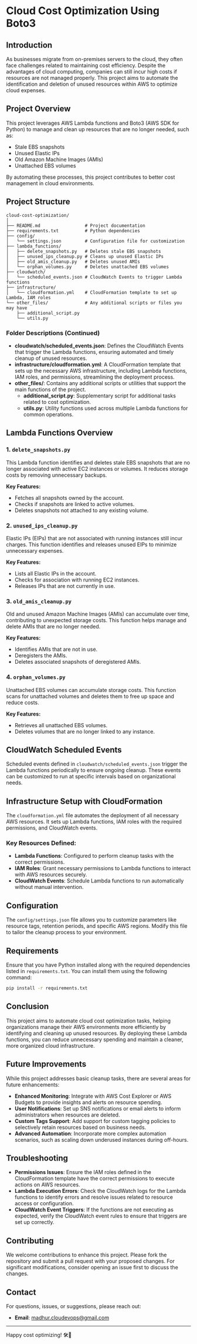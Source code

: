 # Cloud Cost Optimization Using Boto3

## Introduction

As businesses migrate from on-premises servers to the cloud, they often face challenges related to maintaining cost efficiency. Despite the advantages of cloud computing, companies can still incur high costs if resources are not managed properly. This project aims to automate the identification and deletion of unused resources within AWS to optimize cloud expenses.

## Project Overview

This project leverages AWS Lambda functions and Boto3 (AWS SDK for Python) to manage and clean up resources that are no longer needed, such as:

- Stale EBS snapshots
- Unused Elastic IPs
- Old Amazon Machine Images (AMIs)
- Unattached EBS volumes

By automating these processes, this project contributes to better cost management in cloud environments.

## Project Structure

```plaintext
cloud-cost-optimization/
│
├── README.md                 # Project documentation
├── requirements.txt          # Python dependencies
├── config/
│   └── settings.json         # Configuration file for customization
├── lambda_functions/
│   ├── delete_snapshots.py   # Deletes stale EBS snapshots
│   ├── unused_ips_cleanup.py # Cleans up unused Elastic IPs
│   ├── old_amis_cleanup.py   # Deletes unused AMIs
│   └── orphan_volumes.py     # Deletes unattached EBS volumes
├── cloudwatch/
│   └── scheduled_events.json # CloudWatch Events to trigger Lambda functions
├── infrastructure/
│   └── cloudformation.yml    # CloudFormation template to set up Lambda, IAM roles
└── other_files/              # Any additional scripts or files you may have
    ├── additional_script.py
    └── utils.py
```
### Folder Descriptions (Continued)

- **cloudwatch/scheduled_events.json**: Defines the CloudWatch Events that trigger the Lambda functions, ensuring automated and timely cleanup of unused resources.
- **infrastructure/cloudformation.yml**: A CloudFormation template that sets up the necessary AWS infrastructure, including Lambda functions, IAM roles, and permissions, streamlining the deployment process.
- **other_files/**: Contains any additional scripts or utilities that support the main functions of the project.
  - **additional_script.py**: Supplementary script for additional tasks related to cost optimization.
  - **utils.py**: Utility functions used across multiple Lambda functions for common operations.

## Lambda Functions Overview

### 1. `delete_snapshots.py`
This Lambda function identifies and deletes stale EBS snapshots that are no longer associated with active EC2 instances or volumes. It reduces storage costs by removing unnecessary backups.

**Key Features:**
- Fetches all snapshots owned by the account.
- Checks if snapshots are linked to active volumes.
- Deletes snapshots not attached to any existing volume.

### 2. `unused_ips_cleanup.py`
Elastic IPs (EIPs) that are not associated with running instances still incur charges. This function identifies and releases unused EIPs to minimize unnecessary expenses.

**Key Features:**
- Lists all Elastic IPs in the account.
- Checks for association with running EC2 instances.
- Releases IPs that are not currently in use.

### 3. `old_amis_cleanup.py`
Old and unused Amazon Machine Images (AMIs) can accumulate over time, contributing to unexpected storage costs. This function helps manage and delete AMIs that are no longer needed.

**Key Features:**
- Identifies AMIs that are not in use.
- Deregisters the AMIs.
- Deletes associated snapshots of deregistered AMIs.

### 4. `orphan_volumes.py`
Unattached EBS volumes can accumulate storage costs. This function scans for unattached volumes and deletes them to free up space and reduce costs.

**Key Features:**
- Retrieves all unattached EBS volumes.
- Deletes volumes that are no longer linked to any instance.

## CloudWatch Scheduled Events

Scheduled events defined in `cloudwatch/scheduled_events.json` trigger the Lambda functions periodically to ensure ongoing cleanup. These events can be customized to run at specific intervals based on organizational needs.

## Infrastructure Setup with CloudFormation

The `cloudformation.yml` file automates the deployment of all necessary AWS resources. It sets up Lambda functions, IAM roles with the required permissions, and CloudWatch events.

### Key Resources Defined:
- **Lambda Functions**: Configured to perform cleanup tasks with the correct permissions.
- **IAM Roles**: Grant necessary permissions to Lambda functions to interact with AWS resources securely.
- **CloudWatch Events**: Schedule Lambda functions to run automatically without manual intervention.

## Configuration

The `config/settings.json` file allows you to customize parameters like resource tags, retention periods, and specific AWS regions. Modify this file to tailor the cleanup process to your environment.

## Requirements

Ensure that you have Python installed along with the required dependencies listed in `requirements.txt`. You can install them using the following command:

```bash
pip install -r requirements.txt
```
## Conclusion

This project aims to automate cloud cost optimization tasks, helping organizations manage their AWS environments more efficiently by identifying and cleaning up unused resources. By deploying these Lambda functions, you can reduce unnecessary spending and maintain a cleaner, more organized cloud infrastructure.

## Future Improvements

While this project addresses basic cleanup tasks, there are several areas for future enhancements:

- **Enhanced Monitoring**: Integrate with AWS Cost Explorer or AWS Budgets to provide insights and alerts on resource spending.
- **User Notifications**: Set up SNS notifications or email alerts to inform administrators when resources are deleted.
- **Custom Tags Support**: Add support for custom tagging policies to selectively retain resources based on business needs.
- **Advanced Automation**: Incorporate more complex automation scenarios, such as scaling down underused instances during off-hours.

## Troubleshooting

- **Permissions Issues**: Ensure the IAM roles defined in the CloudFormation template have the correct permissions to execute actions on AWS resources.
- **Lambda Execution Errors**: Check the CloudWatch logs for the Lambda functions to identify errors and resolve issues related to resource access or configuration.
- **CloudWatch Event Triggers**: If the functions are not executing as expected, verify the CloudWatch event rules to ensure that triggers are set up correctly.

## Contributing

We welcome contributions to enhance this project. Please fork the repository and submit a pull request with your proposed changes. For significant modifications, consider opening an issue first to discuss the changes.


## Contact

For questions, issues, or suggestions, please reach out:

- **Email**: madhur.cloudevops@gmail.com


---

Happy cost optimizing! 🛠️🚀

